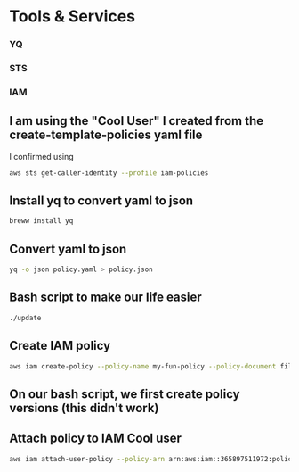 # Tools & Services
### YQ
### STS
### IAM
## I am using the "Cool User" I created from the create-template-policies yaml file
I confirmed using
```sh
aws sts get-caller-identity --profile iam-policies
```
## Install yq to convert yaml to json
```sh
breww install yq
```
## Convert yaml to json
```sh
yq -o json policy.yaml > policy.json
```
## Bash script to make our life easier
```sh
./update
```

## Create IAM policy
```sh
aws iam create-policy --policy-name my-fun-policy --policy-document file://policy.json
```

## On our bash script, we first create policy versions (this didn't work) 

## Attach policy to IAM Cool user
```sh
aws iam attach-user-policy --policy-arn arn:aws:iam::365897511972:policy/my-fun-policyyy --user-name my-cool-user 
```

